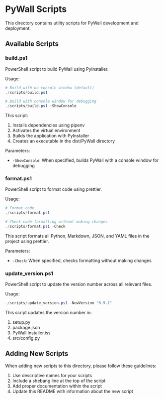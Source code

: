 # PyWall Scripts

This directory contains utility scripts for PyWall development and deployment.

## Available Scripts

### build.ps1

PowerShell script to build PyWall using PyInstaller.

Usage:

```powershell
# Build with no console window (default)
./scripts/build.ps1

# Build with console window for debugging
./scripts/build.ps1 -ShowConsole
```

This script:

1. Installs dependencies using pipenv
2. Activates the virtual environment
3. Builds the application with PyInstaller
4. Creates an executable in the dist/PyWall directory

Parameters:

- `-ShowConsole`: When specified, builds PyWall with a console window for debugging

### format.ps1

PowerShell script to format code using prettier.

Usage:

```powershell
# Format code
./scripts/format.ps1

# Check code formatting without making changes
./scripts/format.ps1 -Check
```

This script formats all Python, Markdown, JSON, and YAML files in the project using prettier.

Parameters:

- `-Check`: When specified, checks formatting without making changes

### update_version.ps1

PowerShell script to update the version number across all relevant files.

Usage:

```powershell
./scripts/update_version.ps1 -NewVersion "0.9.1"
```

This script updates the version number in:

1. setup.py
2. package.json
3. PyWall Installer.iss
4. src/config.py

## Adding New Scripts

When adding new scripts to this directory, please follow these guidelines:

1. Use descriptive names for your scripts
2. Include a shebang line at the top of the script
3. Add proper documentation within the script
4. Update this README with information about the new script
